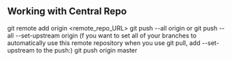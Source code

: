 Working with Central Repo
---------------------------------------
git remote add origin <remote_repo_URL>
git push --all origin or git push --all --set-upstream origin (f you want to set all of your branches to automatically use this remote repository when you use git pull, add --set-upstream to the push:)
git push origin master

